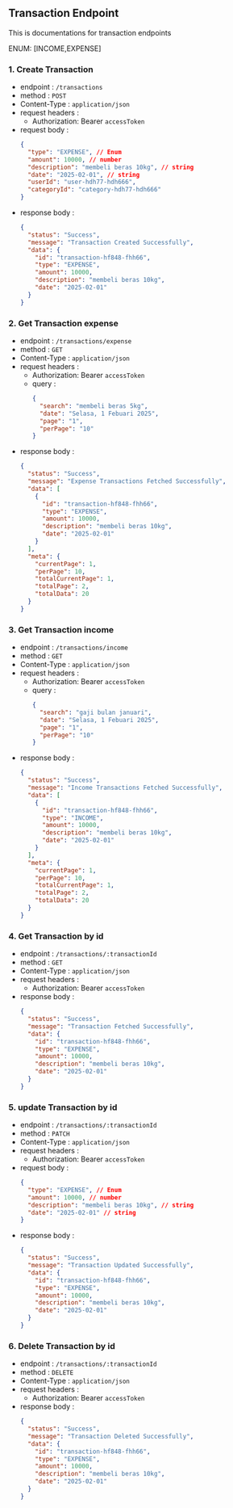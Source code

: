 ## Transaction Endpoint

This is documentations for transaction endpoints

ENUM: [INCOME,EXPENSE]

### 1. Create Transaction

- endpoint : `/transactions`
- method : `POST`
- Content-Type : `application/json`
- request headers :
  - Authorization: Bearer `accessToken`
- request body :
  ```json
  {
    "type": "EXPENSE", // Enum
    "amount": 10000, // number
    "description": "membeli beras 10kg", // string
    "date": "2025-02-01", // string
    "userId": "user-hdh77-hdh666",
    "categoryId": "category-hdh77-hdh666"
  }
  ```
- response body :
  ```json
  {
    "status": "Success",
    "message": "Transaction Created Successfully",
    "data": {
      "id": "transaction-hf848-fhh66",
      "type": "EXPENSE",
      "amount": 10000,
      "description": "membeli beras 10kg",
      "date": "2025-02-01"
    }
  }
  ```

### 2. Get Transaction expense

- endpoint : `/transactions/expense`
- method : `GET`
- Content-Type : `application/json`
- request headers :
  - Authorization: Bearer `accessToken`
  - query :
    ```json
    {
      "search": "membeli beras 5kg",
      "date": "Selasa, 1 Febuari 2025",
      "page": "1",
      "perPage": "10"
    }
    ```
- response body :
  ```json
  {
    "status": "Success",
    "message": "Expense Transactions Fetched Successfully",
    "data": [
      {
        "id": "transaction-hf848-fhh66",
        "type": "EXPENSE",
        "amount": 10000,
        "description": "membeli beras 10kg",
        "date": "2025-02-01"
      }
    ],
    "meta": {
      "currentPage": 1,
      "perPage": 10,
      "totalCurrentPage": 1,
      "totalPage": 2,
      "totalData": 20
    }
  }
  ```

### 3. Get Transaction income

- endpoint : `/transactions/income`
- method : `GET`
- Content-Type : `application/json`
- request headers :
  - Authorization: Bearer `accessToken`
  - query :
    ```json
    {
      "search": "gaji bulan januari",
      "date": "Selasa, 1 Febuari 2025",
      "page": "1",
      "perPage": "10"
    }
    ```
- response body :
  ```json
  {
    "status": "Success",
    "message": "Income Transactions Fetched Successfully",
    "data": [
      {
        "id": "transaction-hf848-fhh66",
        "type": "INCOME",
        "amount": 10000,
        "description": "membeli beras 10kg",
        "date": "2025-02-01"
      }
    ],
    "meta": {
      "currentPage": 1,
      "perPage": 10,
      "totalCurrentPage": 1,
      "totalPage": 2,
      "totalData": 20
    }
  }
  ```

### 4. Get Transaction by id

- endpoint : `/transactions/:transactionId`
- method : `GET`
- Content-Type : `application/json`
- request headers :
  - Authorization: Bearer `accessToken`
- response body :
  ```json
  {
    "status": "Success",
    "message": "Transaction Fetched Successfully",
    "data": {
      "id": "transaction-hf848-fhh66",
      "type": "EXPENSE",
      "amount": 10000,
      "description": "membeli beras 10kg",
      "date": "2025-02-01"
    }
  }
  ```

### 5. update Transaction by id

- endpoint : `/transactions/:transactionId`
- method : `PATCH`
- Content-Type : `application/json`
- request headers :
  - Authorization: Bearer `accessToken`
- request body :
  ```json
  {
    "type": "EXPENSE", // Enum
    "amount": 10000, // number
    "description": "membeli beras 10kg", // string
    "date": "2025-02-01" // string
  }
  ```
- response body :
  ```json
  {
    "status": "Success",
    "message": "Transaction Updated Successfully",
    "data": {
      "id": "transaction-hf848-fhh66",
      "type": "EXPENSE",
      "amount": 10000,
      "description": "membeli beras 10kg",
      "date": "2025-02-01"
    }
  }
  ```

### 6. Delete Transaction by id

- endpoint : `/transactions/:transactionId`
- method : `DELETE`
- Content-Type : `application/json`
- request headers :
  - Authorization: Bearer `accessToken`
- response body :
  ```json
  {
    "status": "Success",
    "message": "Transaction Deleted Successfully",
    "data": {
      "id": "transaction-hf848-fhh66",
      "type": "EXPENSE",
      "amount": 10000,
      "description": "membeli beras 10kg",
      "date": "2025-02-01"
    }
  }
  ```
